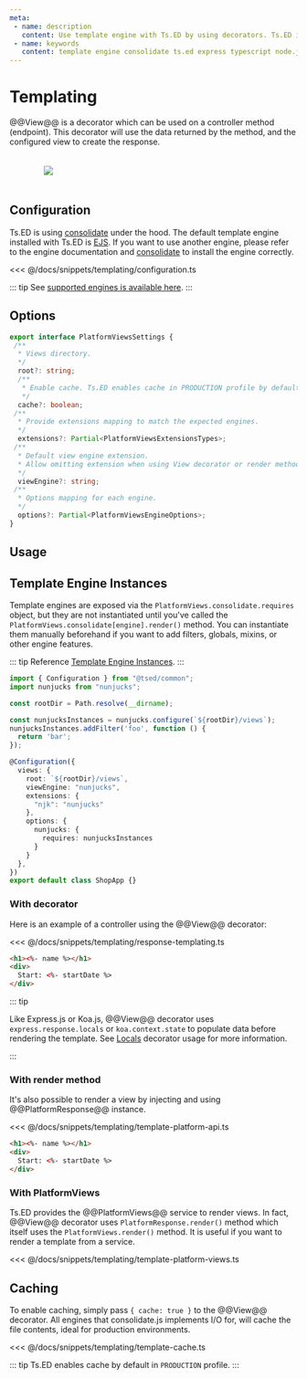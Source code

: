 ```yaml
---
meta:
 - name: description
   content: Use template engine with Ts.ED by using decorators. Ts.ED is built on top of Express/Koa and uses TypeScript language.
 - name: keywords
   content: template engine consolidate ts.ed express typescript node.js javascript decorators
---
```

# Templating

@@View@@ is a decorator which can be used on a controller method (endpoint).
This decorator will use the data returned by the method, and the configured view to create the response.

<figure><img src="./../assets/templating-engine.png" style="max-height: 300px; padding:20px"></figure>

## Configuration

Ts.ED is using [consolidate](https://github.com/tj/consolidate.js) under the hood.
The default template engine installed with Ts.ED is [EJS](https://ejs.co/).
If you want to use another engine, please refer to the engine documentation and [consolidate](https://github.com/tj/consolidate.js) to install the engine correctly.

<<< @/docs/snippets/templating/configuration.ts

::: tip
See [supported engines is available here](https://github.com/tj/consolidate.js#supported-template-engines).
:::

## Options

```typescript
export interface PlatformViewsSettings {
 /**
  * Views directory.
  */
  root?: string;
  /**
   * Enable cache. Ts.ED enables cache in PRODUCTION profile by default.
   */
  cache?: boolean;
 /**
  * Provide extensions mapping to match the expected engines.
  */
  extensions?: Partial<PlatformViewsExtensionsTypes>;
 /**
  * Default view engine extension. 
  * Allow omitting extension when using View decorator or render method.
  */
  viewEngine?: string;
 /**
  * Options mapping for each engine.
  */
  options?: Partial<PlatformViewsEngineOptions>;
}
```

## Usage
## Template Engine Instances

Template engines are exposed via the `PlatformViews.consolidate.requires` object, but they are not instantiated until you've called the `PlatformViews.consolidate[engine].render()` method. You can instantiate them manually beforehand if you want to add filters, globals, mixins, or other engine features.

::: tip Reference 
[Template Engine Instances](https://github.com/tj/consolidate.js#template-engine-instances).
:::

```typescript
import { Configuration } from "@tsed/common";
import nunjucks from "nunjucks";

const rootDir = Path.resolve(__dirname);

const nunjucksInstances = nunjucks.configure(`${rootDir}/views`);
nunjucksInstances.addFilter('foo', function () {
  return 'bar';
});

@Configuration({
  views: {
    root: `${rootDir}/views`,
    viewEngine: "nunjucks",
    extensions: {
      "njk": "nunjucks"
    },
    options: {
      nunjucks: {
        requires: nunjucksInstances
      }
    }
  },
})
export default class ShopApp {}
```

### With decorator

Here is an example of a controller using the @@View@@ decorator:

<Tabs class="-code">
  <Tab label="EventCtrl.ts">
  
<<< @/docs/snippets/templating/response-templating.ts

  </Tab>
  <Tab label="event.ejs">
  
```html
<h1><%- name %></h1>
<div>
  Start: <%- startDate %>
</div>
```

  </Tab>
</Tabs>

::: tip

Like Express.js or Koa.js, @@View@@ decorator uses `express.response.locals` or `koa.context.state` to populate data before 
rendering the template. See [Locals](/docs/controllers.html#locals) decorator usage for more information.

:::

### With render method

It's also possible to render a view by injecting and using @@PlatformResponse@@ instance.

<Tabs class="-code">
  <Tab label="EventCtrl.ts">
  
<<< @/docs/snippets/templating/template-platform-api.ts

  </Tab>
  <Tab label="event.ejs">
  
```html
<h1><%- name %></h1>
<div>
  Start: <%- startDate %>
</div>
```

  </Tab>
</Tabs>

### With PlatformViews

Ts.ED provides the @@PlatformViews@@ service to render views. In fact, @@View@@ decorator uses `PlatformResponse.render()` method which itself uses the `PlatformViews.render()` method.
It is useful if you want to render a template from a service.

<<< @/docs/snippets/templating/template-platform-views.ts

## Caching

To enable caching, simply pass `{ cache: true }` to the @@View@@ decorator.
All engines that consolidate.js implements I/O for, will cache the file contents, ideal for production environments.

<<< @/docs/snippets/templating/template-cache.ts

::: tip
Ts.ED enables cache by default in `PRODUCTION` profile.
:::

